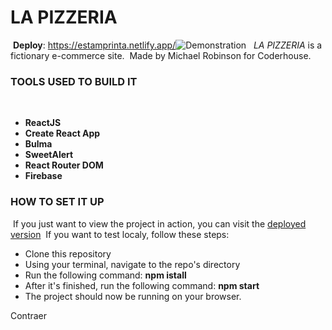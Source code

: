# LA PIZZERIA
​
**Deploy**: https://estamprinta.netlify.app/
​
![Demonstration](https://media3.giphy.com/media/UCBK6PBzGJ7wZqIAwQ/giphy.gif)
​
​
*LA PIZZERIA* is a fictionary e-commerce site. 
​
Made by Michael Robinson for Coderhouse.
​

### TOOLS USED TO BUILD IT 
​
- **ReactJS**
- **Create React App**
- **Bulma**
- **SweetAlert**
- **React Router DOM**
- **Firebase**
​
### HOW TO SET IT UP
​
If you just want to view the project in action, you can visit the [deployed version](https://estamprinta.netlify.app/)
​
If you want to test localy, follow these steps:
​
- Clone this repository
- Using your terminal, navigate to the repo's directory
- Run the following command: **npm istall**
- After it's finished, run the following command: **npm start**
- The project should now be running on your browser.



Contraer


